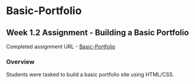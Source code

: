 # Basic-Portfolio
## Week 1.2 Assignment - Building a Basic Portfolio
Completed assignment URL - [Basic-Portfolio](https://nancydll.github.io/Basic-Portfolio/)
### Overview
Students were tasked to build a basic portfolio site using HTML/CSS.